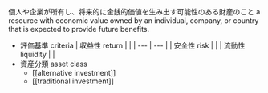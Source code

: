 個人や企業が所有し、将来的に金銭的価値を生み出す可能性のある財産のこと
a resource with economic value owned by an individual, company, or country that is expected to provide future benefits.
- 評価基準 criteria
    | 収益性 return  |  |
    | --- | --- |
    | 安全性 risk |  |
    | 流動性 liquidity |  |
- 資産分類 asset class 
    - [[alternative investment]]
    - [[traditional investment]]